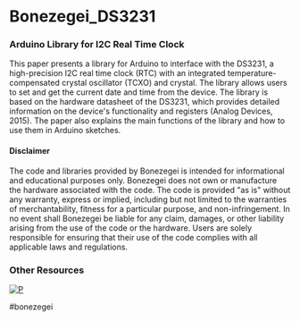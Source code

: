 # Bonezegei_DS3231
### Arduino Library for I2C Real Time Clock
This paper presents a library for Arduino to interface with the DS3231, a high-precision I2C real time clock (RTC) with an integrated temperature-compensated crystal oscillator (TCXO) and crystal. The library allows users to set and get the current date and time from the device. The library is based on the hardware datasheet of the DS3231, which provides detailed information on the device's functionality and registers (Analog Devices, 2015). The paper also explains the main functions of the library and how to use them in Arduino sketches.

<h4>Disclaimer</h4>
<p>The code and libraries provided by Bonezegei is intended for informational and educational purposes only. Bonezegei does not own or manufacture the hardware associated with the code. The code is provided "as is" without any warranty, express or implied, including but not limited to the warranties of merchantability, fitness for a particular purpose, and non-infringement. In no event shall Bonezegei be liable for any claim, damages, or other liability arising from the use of the code or the hardware. Users are solely responsible for ensuring that their use of the code complies with all applicable laws and regulations.</p>

### Other Resources
[![P](https://img.shields.io/badge/ResearchGate-00CCBB?style=for-the-badge&logo=ResearchGate&logoColor=white)](https://www.researchgate.net/publication/377736166_Bonezegei_D3231_Arduino_Library_for_I2C_Real_Time_Clock)

#bonezegei
